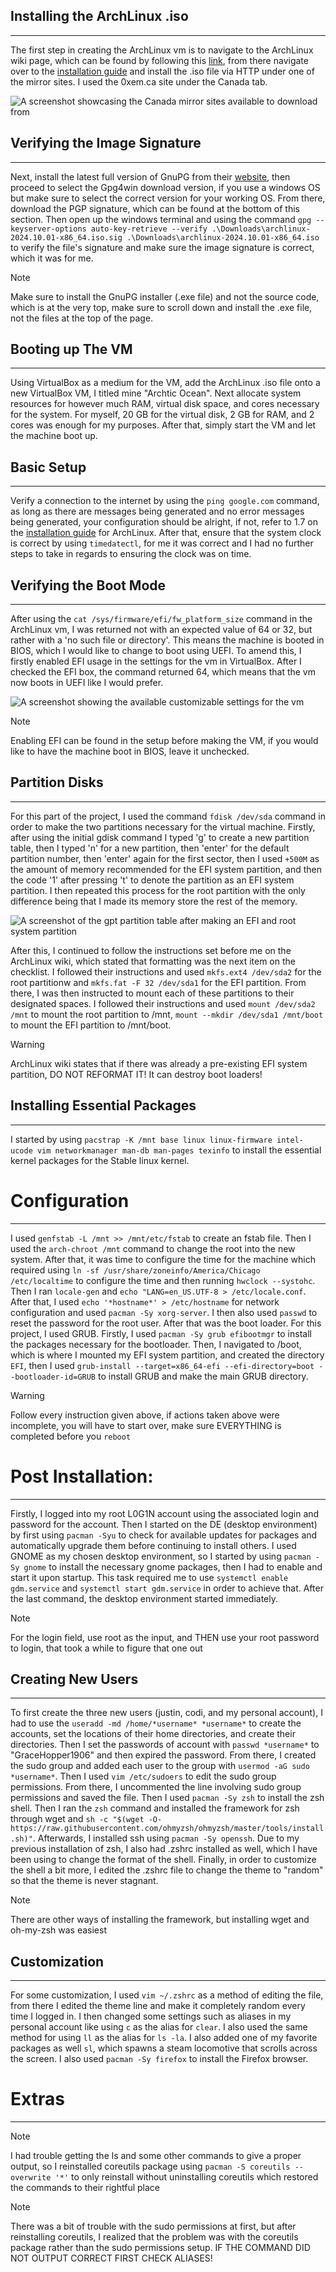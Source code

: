## Installing the ArchLinux .iso
---
The first step in creating the ArchLinux vm is to navigate to the ArchLinux wiki page, which can be found by following this [link](https://wiki.archlinux.org/title/Main_page), from there navigate over to the [installation guide](https://wiki.archlinux.org/title/Installation_guide) and install the .iso file via HTTP under one of the mirror sites. I used the 0xem.ca site under the Canada tab.

![A screenshot showcasing the Canada mirror sites available to download from](https://github.com/PcKaPnCh/PcKaPnCh.github.io/blob/main/Screenshot%202024-10-20%20222537.png)

## Verifying the Image Signature
___
Next, install the latest full version of GnuPG from their [website](https://gnupg.org/download/), then proceed to select the Gpg4win download version, if you use a windows OS but make sure to select the correct version for your working OS. From there, download the PGP signature, which can be found at the bottom of this section. Then open up the windows terminal and using the command ```gpg --keyserver-options auto-key-retrieve --verify .\Downloads\archlinux-2024.10.01-x86_64.iso.sig .\Downloads\archlinux-2024.10.01-x86_64.iso ```  to verify the file's signature and make sure the image signature is correct, which it was for me.

> [!NOTE] 
> Make sure to install the GnuPG installer (.exe file) and not the source code, which is at the very top, make sure to scroll down and install the .exe file, not the files at the top of the page.

## Booting up The VM
___
Using VirtualBox as a medium for the VM, add the ArchLinux .iso file onto a new VirtualBox VM, I titled mine "Archtic Ocean". Next allocate system resources for however much RAM, virtual disk space, and cores necessary for the system. For myself, 20 GB for the virtual disk, 2 GB for RAM, and 2 cores was enough for my purposes. After that, simply start the VM and let the machine boot up.

## Basic Setup
___
Verify a connection to the internet by using the ```ping google.com``` command, as long as there are messages being generated and no error messages being generated, your configuration should be alright, if not, refer to 1.7 on the [installation guide](https://wiki.archlinux.org/title/Installation_guide) for ArchLinux. After that, ensure that the system clock is correct by using ```timedatectl```, for me it was correct and I had no further steps to take in regards to ensuring the clock was on time. 

## Verifying the Boot Mode
___
After using the ```cat /sys/firmware/efi/fw_platform_size``` command in the ArchLinux vm, I was returned not with an expected value of 64 or 32, but rather with a 'no such file or directory'. This means the machine is booted in BIOS, which I would like to change to boot using UEFI. To amend this, I firstly enabled EFI usage in the settings for the vm in VirtualBox. After I checked the EFI box, the command returned 64, which means that the vm now boots in UEFI like I would prefer.

![A screenshot showing the available customizable settings for the vm](https://github.com/PcKaPnCh/PcKaPnCh.github.io/blob/main/Screenshot%202024-10-22%20130027.png)

>[!NOTE]
>Enabling EFI can be found in the setup before making the VM, if you would like to have the machine boot in BIOS, leave it unchecked.
## Partition Disks
___
For this part of the project, I used the command ```fdisk /dev/sda``` command in order to make the two partitions necessary for the virtual machine. Firstly, after using the initial gdisk command I typed 'g' to create a new partition table, then I typed 'n' for a new partition, then 'enter' for the default partition number, then 'enter' again for the first sector, then I used ```+500M``` as the amount of memory recommended for the EFI system partition, and then the code '1' after pressing 't' to denote the partition as an EFI system partition. I then repeated this process for the root partition with the only difference being that I made its memory store the rest of the memory.

![A screenshot of the gpt partition table after making an EFI and root system partition](https://github.com/PcKaPnCh/PcKaPnCh.github.io/blob/main/Screenshot%202024-10-24%20134136.png)

After this, I continued to follow the instructions set before me on the ArchLinux wiki, which stated that formatting was the next item on the checklist. I followed their instructions and used ```mkfs.ext4 /dev/sda2``` for the root partitionw and ```mkfs.fat -F 32 /dev/sda1``` for the EFI partition. From there, I was then instructed to mount each of these partitions to their designated spaces. I followed their instructions and used ```mount /dev/sda2 /mnt``` to mount the root partition to /mnt, ```mount --mkdir /dev/sda1 /mnt/boot``` to mount the EFI partition to /mnt/boot.
>[!Warning]
>ArchLinux wiki states that if there was already a pre-existing EFI system partition, DO NOT REFORMAT IT! It can destroy boot loaders!

## Installing Essential Packages
___
I started by using ```pacstrap -K /mnt base linux linux-firmware intel-ucode vim networkmanager man-db man-pages texinfo``` to install the essential kernel packages for the Stable linux kernel.

# Configuration
___
I used ```genfstab -L /mnt >> /mnt/etc/fstab``` to create an fstab file. Then I used the ```arch-chroot /mnt``` command to change the root into the new system. After that, it was time to configure the time for the machine which required using ```ln -sf /usr/share/zoneinfo/America/Chicago /etc/localtime``` to configure the time and then running ```hwclock --systohc```. Then I ran ```locale-gen``` and ```echo "LANG=en_US.UTF-8 > /etc/locale.conf```. After that,  I used ```echo '*hostname*' > /etc/hostname``` for network configuration and used ```pacman -Sy xorg-server```. I then also used ```passwd``` to reset the password for the root user. After that was the boot loader. For this project, I used GRUB. Firstly, I used ```pacman -Sy grub efibootmgr``` to install the packages necessary for the bootloader. Then, I navigated to /boot, which is where I mounted my EFI system partition, and created the directory ```EFI```, then I used ```grub-install --target=x86_64-efi --efi-directory=boot --bootloader-id=GRUB``` to install GRUB and make the main GRUB directory.
>[!Warning]
>Follow every instruction given above, if actions taken above were incomplete, you will have to start over, make sure EVERYTHING is completed before you `reboot` 
# Post Installation:
___
Firstly, I logged into my root L0G1N account using the associated login and password for the account. Then I started on the DE (desktop environment) by first using ```pacman -Syu``` to check for available updates for packages and automatically upgrade them before continuing to install others. I used GNOME as my chosen desktop environment, so I started by using ```pacman -Sy gnome``` to install the necessary gnome packages, then I had to enable and start it upon startup. This task required me to use ```systemctl enable gdm.service``` and ```systemctl start gdm.service``` in order to achieve that. After the last command, the desktop environment started immediately.

>[!Note]
>For the login field, use root as the input, and THEN use your root password to login, that took a while to figure that one out

## Creating New Users
___
To first create the three new users (justin, codi, and my personal account), I had to use the ```useradd -md /home/*username* *username*``` to create the accounts, set the locations of their home directories, and create their directories. Then I set the passwords of account with ```passwd *username*``` to "GraceHopper1906" and then expired the password.  From there, I created the sudo group and added each user to the group with ```usermod -aG sudo *username*```. Then I used ```vim /etc/sudoers``` to edit the sudo group permissions. From there, I uncommented the line involving sudo group permissions and saved the file. Then I used ```pacman -Sy zsh``` to install the zsh shell. Then I ran the ```zsh``` command and installed the framework for zsh through wget and ```sh -c "$(wget -O- https://raw.githubusercontent.com/ohmyzsh/ohmyzsh/master/tools/install.sh)"```. Afterwards, I installed ssh using ```pacman -Sy openssh```. Due to my previous installation of zsh, I also had .zshrc installed as well, which I have been using to change the format of the shell. Finally, in order to customize the shell a bit more, I edited the .zshrc file to change the theme to "random" so that the theme is never stagnant.

>[!NOTE] 
>There are other ways of installing the framework, but installing wget and oh-my-zsh was easiest 
## Customization
___
	
For some customization, I used ```vim ~/.zshrc``` as a method of editing the file, from there I edited the theme line and make it completely random every time I logged in. I then changed some settings such as aliases in my personal account like using ```c``` as the alias for ```clear```. I also used the same method for using ```ll``` as the alias for ```ls -la```.  I also added one of my favorite packages as well ```sl```, which spawns a steam locomotive that scrolls across the screen. I also used ```pacman -Sy firefox``` to install the Firefox browser.
# Extras
___
>[!Note] 
>I had trouble getting the ls and some other commands to give a proper output, so I reinstalled coreutils package using `pacman -S coreutils --overwrite '*'` to only reinstall without uninstalling coreutils which restored the commands to their rightful place

>[!Note] 
>There was a bit of trouble with the sudo permissions at first, but after reinstalling coreutils, I realized that the problem was with the coreutils package rather than the sudo permissions setup. IF THE COMMAND DID NOT OUTPUT CORRECT FIRST CHECK ALIASES!

